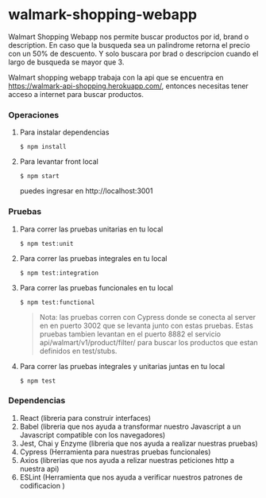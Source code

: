 # walmark-shopping-webapp
Walmart Shopping Webapp nos permite buscar productos por id, brand o description.
En caso que la busqueda sea un palindrome retorna el precio con un 50% de descuento.
Y solo buscara por brad o descripcion cuando el largo de busqueda se mayor que 3.

Walmart shopping webapp trabaja con la api que se encuentra en https://walmark-api-shopping.herokuapp.com/, 
entonces necesitas tener acceso a internet para buscar productos. 

### Operaciones

1. Para instalar dependencias
    ```
    $ npm install
    ```
2. Para levantar front local
    ```
    $ npm start    
    ```
    puedes ingresar en http://localhost:3001
    
### Pruebas

1. Para correr las pruebas unitarias en tu local
    ```
    $ npm test:unit
    ```

2. Para correr las pruebas integrales en tu local
    ```
    $ npm test:integration
    ```

3. Para correr las pruebas funcionales en tu local
    ```
    $ npm test:functional
    ```
      > Nota: las pruebas corren con Cypress donde se conecta al server en en puerto 3002 que se levanta junto
      con estas pruebas. Estas pruebas tambien levantan en el puerto 8882 el servicio api/walmart/v1/product/filter/ 
      para buscar los productos que estan definidos en test/stubs.

4. Para correr las pruebas integrales y unitarias juntas en tu local
    ```
    $ npm test
    ```
### Dependencias
1. React (libreria para construir interfaces)
2. Babel (libreria que nos ayuda a transformar nuestro Javascript a un Javascript compatible con los navegadores)
3. Jest, Chai y Enzyme (libreria que nos ayuda a realizar nuestras pruebas)
4. Cypress (Herramienta para nuestras pruebas funcionales)
5. Axios (librerias que nos ayuda a relizar nuestras peticiones http a nuestra api)
6. ESLint (Herramienta que nos ayuda a verificar nuestros patrones de codificacion )